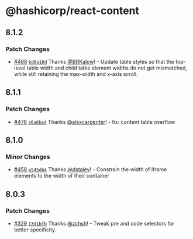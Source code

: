 # @hashicorp/react-content

## 8.1.2

### Patch Changes

- [#488](https://github.com/hashicorp/react-components/pull/488) [`bd8a16d`](https://github.com/hashicorp/react-components/commit/bd8a16de91c139bd15acfe93b7a5c41b1362892b) Thanks [@BRKalow](https://github.com/BRKalow)! - Update table styles so that the top-level table width and child table element widths do not get mismatched, while still retaining the max-width and x-axis scroll.

## 8.1.1

### Patch Changes

- [#478](https://github.com/hashicorp/react-components/pull/478) [`a6a6ba4`](https://github.com/hashicorp/react-components/commit/a6a6ba4c1fde8c9a10c725d6c50f9e9c1091de65) Thanks [@alexcarpenter](https://github.com/alexcarpenter)! - fix: content table overflow

## 8.1.0

### Minor Changes

- [#458](https://github.com/hashicorp/react-components/pull/458) [`e545db4`](https://github.com/hashicorp/react-components/commit/e545db419eb93597e576256c079ef971291f4786) Thanks [@dstaley](https://github.com/dstaley)! - Constrain the width of iframe elements to the width of their container

## 8.0.3

### Patch Changes

- [#329](https://github.com/hashicorp/react-components/pull/329) [`13d1bfb`](https://github.com/hashicorp/react-components/commit/13d1bfb4d62432a60739a5bd2ae10601cab71811) Thanks [@zchsh](https://github.com/zchsh)! - Tweak pre and code selectors for better specificity.
